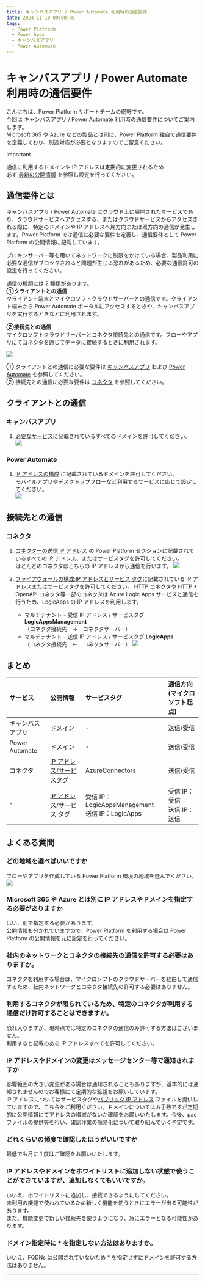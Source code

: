```yaml
---
title: キャンバスアプリ / Power Automate 利用時の通信要件
date: 2024-11-10 09:00:00
tags:
  - Power Platform
  - Power Apps
  - キャンバスアプリ
  - Power Automate
---
```


# キャンバスアプリ / Power Automate  利用時の通信要件

こんにちは、Power Platform サポートチームの網野です。  
今回は キャンバスアプリ / Power Automate  利用時の通信要件についてご案内します。<br>
Microsoft 365 や Azure などの製品とは別に、Power Platform 独自で通信要件を定義しており、別途対応が必要となりますのでご留意ください。

> [!IMPORTANT]
> 通信に利用するドメインや IP アドレスは定期的に変更されるため<br>
> 必ず [最新の公開情報](https://learn.microsoft.com/ja-jp/power-platform/admin/online-requirements) を参照し設定を行ってください。



<!-- more -->

## 通信要件とは

キャンバスアプリ / Power Automate  はクラウド上に展開されたサービスであり、クラウドサービスへアクセスする、またはクラウドサービスからアクセスされる際に、特定のドメインや IP アドレスへ片方向または双方向の通信が発生します。Power Platform では通信に必要な要件を定義し、通信要件として Power Platform の公開情報に記載しています。<br>

プロキシサーバー等を用いてネットワークに制限をかけている場合、製品利用に必要な通信がブロックされると問題が生じる恐れがあるため、必要な通信許可の設定を行ってください。

通信の種類には 2 種類があります。  
<b>①クライアントとの通信</b>  
クライアント端末とマイクロソフトクラウドサーバーとの通信です。クライアント端末から Power Automate ポータルにアクセスするときや、キャンバスアプリを実行するときなどに利用されます。

<b>②接続先との通信</b>  
マイクロソフトクラウドサーバーとコネクタ接続先との通信です。フローやアプリにてコネクタを通じてデータに接続するときに利用されます。  

![](./ip-range-and-domain/network.png)


① クライアントとの通信に必要な要件は  [キャンバスアプリ](#anchor-canvasapp) および [Power Automate](#anchor-powerautomate) を参照してください。  
② 接続先との通信に必要な要件は [コネクタ](#anchor-connector) を参照してください。



## クライアントとの通信
<a id='anchor-canvasapp'></a>
### キャンバスアプリ

1. [必要なサービス](https://learn.microsoft.com/ja-jp/power-apps/limits-and-config#required-services)に記載されているすべてのドメインを許可してください。<br>
  ![](./ip-range-and-domain/powerapps-domain.png)


<a id='anchor-powerautomate'></a>
### Power Automate
1. [IP アドレスの構成](https://learn.microsoft.com/ja-jp/power-automate/ip-address-configuration) に記載されているドメインを許可してください。<br>
   モバイルアプリやデスクトップフローなど利用するサービスに応じて設定してください。<br>
   ![](./ip-range-and-domain/powerautomate-domain.png)

## 接続先との通信

<a id='anchor-connector'></a>
### コネクタ
1. [コネクターの送信 IP アドレス](https://learn.microsoft.com/ja-jp/connectors/common/outbound-ip-addresses#power-platform) の Power Platform セクションに記載されているすべての IP アドレス、またはサービスタグを許可してください。<br>
   ほとんどのコネクタはこちらの IP アドレスから通信を行います。
   ![](./ip-range-and-domain/connector-outbound.png)

1. [ファイアウォールの構成:IP アドレスとサービス タグ](https://learn.microsoft.com/ja-jp/azure/logic-apps/logic-apps-limits-and-config?tabs=consumption#firewall-configuration-ip-addresses-and-service-tags)に記載されている IP アドレスまたはサービスタグを許可してください。
   HTTP コネクタや HTTP + OpenAPI コネクタ等一部のコネクタは Azure Logic Apps サービスと通信を行うため、LogicApps の IP アドレスを利用します。

   * マルチテナント - 受信 IP アドレス / サービスタグ <b>LogicAppsManagement</b><br>（コネクタ接続先　→　コネクタサーバー）
   * マルチテナント - 送信 IP アドレス / サービスタグ <b>LogicApps</b> <br>
   （コネクタ接続先　←　コネクタサーバー）
   ![](./ip-range-and-domain/connector-logicapps.png)

## まとめ

| サービス | 公開情報 | サービスタグ | 通信方向<br>(マイクロソフト起点) |
| :- | :- | :- | :- |
| キャンバスアプリ | [ドメイン](https://learn.microsoft.com/ja-jp/power-apps/limits-and-config#required-services)  | - | 送信/受信
| Power Automate| [ドメイン](https://learn.microsoft.com/ja-jp/power-automate/ip-address-configuration)  | - | 送信/受信
| コネクタ | [IP アドレス/サービスタグ](https://learn.microsoft.com/ja-jp/connectors/common/outbound-ip-addresses) | AzureConnectors | 送信/受信
| ^| [IP アドレス/サービス タグ](https://learn.microsoft.com/ja-jp/azure/logic-apps/logic-apps-limits-and-config?tabs=consumption#firewall-configuration-ip-addresses-and-service-tags)  | 受信 IP：LogicAppsManagement <br>送信 IP：LogicApps | 受信 IP：受信 <br>送信 IP：送信


## よくある質問

### どの地域を選べばいいですか
フローやアプリを作成している Power Platform 環境の地域を選んでください。<br>
  ![](./ip-range-and-domain/region.png)


### Microsoft 365 や Azure とは別に IP アドレスやドメインを指定する必要がありますか
はい、別で指定する必要があります。<br>
公開情報も分かれていますので、Power Platform を利用する場合は Power Platform の公開情報を元に設定を行ってください。

### 社内のネットワークとコネクタの接続先の通信を許可する必要はありますか。
コネクタを利用する場合は、マイクロソフトのクラウドサーバーを経由して通信するため、社内ネットワークとコネクタ接続先の許可する必要はありません。

### 利用するコネクタが限られているため、特定のコネクタが利用する通信だけ許可することはできますか。
恐れ入りますが、現時点では特定のコネクタの通信のみ許可する方法はございません。<br>
利用すると記載のある IP アドレスすべてを許可してください。

### IP アドレスやドメインの変更はメッセージセンター等で通知されますか
影響範囲の大きい変更がある場合は通知されることもありますが、基本的には通知されませんのでお客様にて定期的な監視をお願いしています。<br>
IP アドレスについてはサービスタグや[パブリック IP アドレス](https://learn.microsoft.com/ja-jp/power-platform/admin/online-requirements#ip-addresses-required) ファイルを提供していますので、こちらをご利用ください。ドメインについてはお手数ですが定期的に公開情報にてアドレスの増減がないか確認をお願いいたします。今後、pac ファイルの提供等を行い、確認作業の簡易化について取り組んでいく予定です。

### どれくらいの頻度で確認したほうがいいですか
最低でも月に 1 度はご確認をお願いいたします。<br>

### IP アドレスやドメインをホワイトリストに追加しない状態で使うことができていますが、追加しなくてもいいですか。
いいえ、ホワイトリストに追加し、接続できるようにしてください。<br>
未利用の機能で使われているため新しく機能を使うときにエラーが出る可能性があります。<br>
また、機能変更で新しい接続先を使うようになり、急にエラーとなる可能性があります。

### ドメイン指定時に * を指定しない方法はありますか。
いいえ、FQDNs は公開されていないため * を指定せずにドメインを許可する方法はありません。

---
